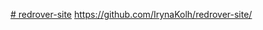 [# redrover-site](https://github.com/IrynaKolh/redrover-site/) https://github.com/IrynaKolh/redrover-site/
